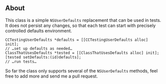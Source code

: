 About
-----

This class is a simple `NSUserDefaults` replacement that can be used in tests.
It does not persist any changes, so that each test can start with precisely
controlled defaults environment.

    CCTestingUserDefaults *defaults = [[CCTestingUserDefaults alloc] init];
    // …set up defaults as needed…
    ClassThatUsesDefaults *tested = [[ClassThatUsesDefaults alloc] init];
    [tested setDefaults:(id)defaults];
    // …run tests…

So far the class only supports several of the `NSUserDefaults` methods, feel free
to add more and send me a pull request.
